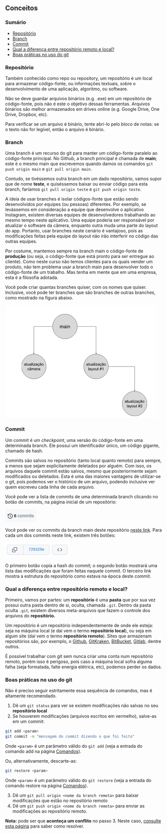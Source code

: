 ## Conceitos

### Sumário

* [Repositório](#repositório)
* [Branch](#branch)
* [Commit](#commit)
* [Qual a diferença entre repositório remoto e local?](#qual-a-diferença-entre-repositório-remoto-e-local)
* [Boas práticas no uso do git](#boas-práticas-no-uso-do-git)

### Repositório

Também conhecido como repo ou repository, um repositório é um local para 
armazenar código-fonte, ou informações textuais, sobre o desenvolvimento de uma 
aplicação, algoritmo, ou software.

Não se deve guardar arquivos binários (e.g. .exe) em um repositório de código-fonte, 
pois não é este o objetivo dessas ferramentas. Arquivos binários são melhor 
armazenados em drives online (e.g. Google Drive, One Drive, Dropbox, etc).

Para verificar se um arquivo é binário, tente abri-lo pelo bloco de notas: se o 
texto não for legível, então o arquivo é binário.

### Branch

Uma branch é um recurso do git para manter um código-fonte paralelo ao código-fonte
principal. No Github, a branch principal é chamada de **main**; este é o mesmo
main que escrevemos quando damos os comandos `git push origin main` e 
`git pull origin main`. 

Contudo, se tivéssemos outra branch em um dado repositório, vamos supor que de nome
**teste**, e quiséssemos baixar ou enviar código para esta branch, faríamos 
`git pull origin teste` e `git push origin teste`.

A ideia de usar branches é isolar códigos-fonte que estão sendo desenvolvidos por
equipes (ou pessoas) diferentes. Por exemplo, se levássemos em consideração
a equipe que desenvolve o aplicativo Instagram, existem diversas equipes de 
desenvolvedores trabalhando ao mesmo tempo neste aplicativo. Uma equipe poderia
ser responsável por atualizar o software da câmera, enquanto outra muda uma parte
do layout do app. Portanto, usar branches neste cenário é vantajoso, pois as 
modificações feitas pela equipe do layout não irão interferir no código das outras
equipes.

Por costume, mantemos sempre na branch main o código-fonte de **produção** (ou
seja, o código-fonte que está pronto para ser entregue ao cliente). Como neste 
curso não temos clientes para os quais vender um produto, não tem problema usar
a branch main para desenvolver todo o código-fonte de um trabalho. Mas tenha em
mente que em uma empresa, esta é a filosofia adotada.

Você pode criar quantas branches quiser, com os nomes que quiser. Inclusive, 
você pode ter branches que são branches de outras branches, como mostrado na 
figura abaixo.

![](../imagens/branches.png)

### Commit

Um commit é um _checkpoint_, uma versão do código-fonte em uma determinada branch. 
Ele possui um identificador único, um código gigante, chamado de hash. 

Commits são salvos no repositório (tanto local quanto remoto) para sempre, a menos
que sejam explicitamente deletados por alguém. Com isso, os arquivos daquele commit
estão salvos, mesmo que posteriormente sejam modificados ou deletados. Esta é 
uma das maiores vantagens de utilizar-se o git, pois podemos ver o histórico de
um arquivo, podendo inclusive ver quem escreveu cada linha de cada arquivo.

Você pode ver a lista de commits de uma determinada branch clicando no botão
de commits, na página inicial de um repositório:

![](../imagens/commits_button.png)

Você pode ver os commits da branch main deste repositório 
[neste link](https://github.com/CTISM-Prof-Henry/gitEssentials/commits/main). Para
cada um dos commits neste link, existem três botões:

![](../imagens/commit_buttons.png)

O primeiro botão copia a hash do commit; o segundo botão mostrará uma lista das
modificações que foram feitas naquele commit. O terceiro link mostra a estrutura
do repositório como estava na época deste commit.


### Qual a diferença entre repositório remoto e local?

Primeiro, vamos por partes: um **repositório** é uma **pasta** que por sua vez
possui outra pasta dentro de si, oculta, chamada `.git`. Dentro da pasta oculta 
`.git`, existem diversos meta-arquivos que fazem o controle dos arquivos do 
**repositório.**

Um repositório é um repositório independentemente de onde ele esteja: seja na
máquina local (e daí vem o termo **repositório local**), ou seja em algum site (daí
vem o termo **repositório remoto**). Sites que armazenam repositórios são, por
exemplo, o [Github](https://github.com), [GitKraken](https://www.gitkraken.com), 
[BitBucket](https://bitbucket.org), [Gitlab](https://about.gitlab.com), 
dentre outros.

É possível trabalhar com git sem nunca criar uma conta num repositório remoto, 
porém isso é perigoso, pois caso a máquina local sofra alguma falha (seja formatada,
falte energia elétrica, etc), podemos perder os dados.

### Boas práticas no uso do git

Não é preciso seguir estritamente essa sequência de comandos, mas é altamente 
recomendado.

1. Dê um `git status` para ver se existem modificações não salvas no seu 
   **repositório local**
2. Se houverem modificações (arquivos escritos em vermelho), salve-as em um commit:

```bash
git add <param>
git commit -m "mensagem do commit dizendo o que foi feito"
```

Onde `<param>` é um parâmetro válido do `git add` (veja a entrada do comando
add na página [Comandos](comandos.md#git-add)).

Ou, alternativamente, descarte-as:

```bash
git restore <param>
```

Onde `<param>` é um parâmetro válido do `git restore` (veja a entrada do comando
restore na página [Comandos](comandos.md#git-restore)).

3. Dê um `git pull origin <nome da branch remota>` para baixar modificações que
   estão no repositório remoto 
4. Dê um `git push origin <nome da branch remota>` para enviar as modificações
   ao repositório remoto.

**Nota:** pode ser que **aconteça um conflito** no passo 3. Neste caso,
[consulte esta página](resolvendo_conflitos.md) para saber como resolver.

